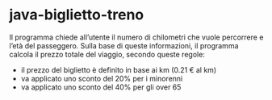 # java-biglietto-treno

Il programma chiede all’utente il numero di chilometri che vuole percorrere e l’età del passeggero. Sulla base di queste informazioni, il programma calcola il prezzo totale del viaggio, secondo queste regole:

- il prezzo del biglietto è definito in base ai km (0.21 € al km)
- va applicato uno sconto del 20% per i minorenni
- va applicato uno sconto del 40% per gli over 65
